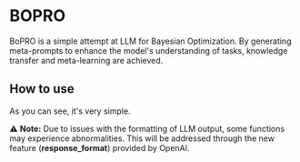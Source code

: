 # BOPRO
BoPRO is a simple attempt at LLM for Bayesian Optimization. By generating meta-prompts to enhance the model's understanding of tasks, knowledge transfer and meta-learning are achieved.

## How to use
As you can see, it's very simple.

⚠️ **Note:** Due to issues with the formatting of LLM output, some functions may experience abnormalities. This will be addressed through the new feature (**response_format**) provided by OpenAI.


